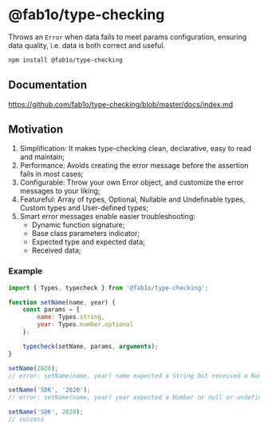 # @fab1o/type-checking

Throws an `Error` when data fails to meet params configuration, ensuring data quality, i.e. data is both correct and useful.

```sh
npm install @fab1o/type-checking
```

## Documentation

https://github.com/fab1o/type-checking/blob/master/docs/index.md

## Motivation

1. Simplification: It makes type-checking clean, declarative, easy to read and maintain;
2. Performance: Avoids creating the error message before the assertion fails in most cases;
3. Configurable: Throw your own Error object, and customize the error messages to your liking;
4. Featureful: Array of types, Optional, Nullable and Undefinable types, Custom types and User-defined types;
5. Smart error messages enable easier troubleshooting:
    - Dynamic function signature;
    - Base class parameters indicator;
    - Expected type and expected data;
    - Received data;

### Example

```js
import { Types, typecheck } from '@fab1o/type-checking';

function setName(name, year) {
    const params = {
        name: Types.string,
        year: Types.number.optional
    };

    typecheck(setName, params, arguments);
}

setName(2020);
// error: setName(name, year) name expected a String but received a Number: 2020

setName('SDK', '2020');
// error: setName(name, year) year expected a Number or null or undefined but received a String: "2020"

setName('SDK', 2020);
// success
```
